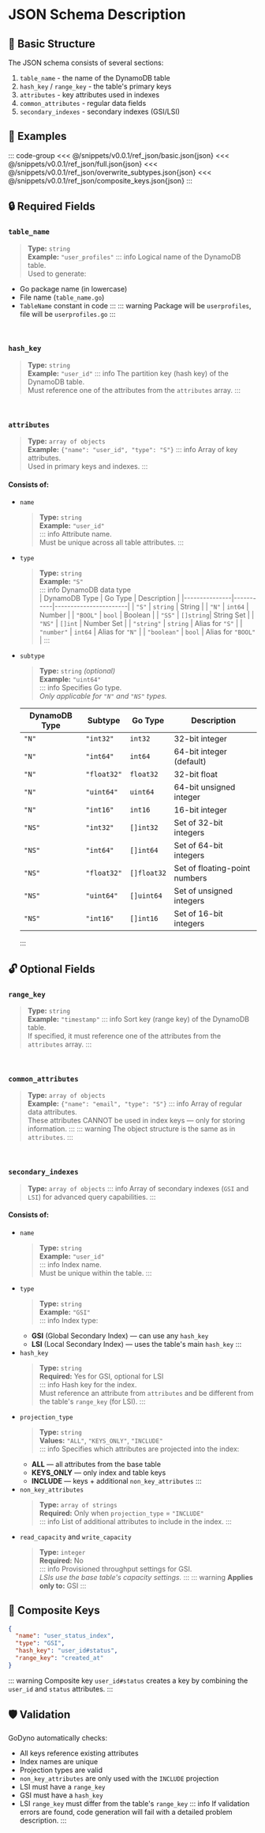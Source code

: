 # JSON Schema Description
## 📐 Basic Structure
The JSON schema consists of several sections:
1. `table_name` - the name of the DynamoDB table  
2. `hash_key` / `range_key` - the table's primary keys  
3. `attributes` - key attributes used in indexes  
4. `common_attributes` - regular data fields  
5. `secondary_indexes` - secondary indexes (GSI/LSI)

## 🧾 Examples
::: code-group
<<< @/snippets/v0.0.1/ref_json/basic.json{json}
<<< @/snippets/v0.0.1/ref_json/full.json{json}
<<< @/snippets/v0.0.1/ref_json/overwrite_subtypes.json{json}
<<< @/snippets/v0.0.1/ref_json/composite_keys.json{json}
:::

## 🔒 Required Fields
### `table_name`
> **Type:** `string`  
> **Example:** `"user_profiles"` 
::: info Logical name of the DynamoDB table.  
Used to generate:
- Go package name (in lowercase)
- File name (`table_name.go`)
- `TableName` constant in code
:::
::: warning
Package will be `userprofiles`, file will be `userprofiles.go`
:::

<br>

### `hash_key`
> **Type:** `string`  
> **Example:** `"user_id"`
::: info The partition key (hash key) of the DynamoDB table.  
Must reference one of the attributes from the `attributes` array.
:::

<br>

### `attributes`
> **Type:** `array of objects`  
> **Example:** `{"name": "user_id", "type": "S"}`
::: info Array of key attributes.  
Used in primary keys and indexes.
:::
#### Consists of:
- `name`  
  > **Type:** `string`  
  > **Example:** `"user_id"`  
  ::: info Attribute name.  
  Must be unique across all table attributes.
  :::
- `type`  
  > **Type:** `string`  
  > **Example:** `"S"`  
  ::: info DynamoDB data type  
  | DynamoDB Type | Go Type   | Description           |
  |---------------|-----------|-----------------------|
  | `"S"`         | `string`  | String                |
  | `"N"`         | `int64`   | Number                |
  | `"BOOL"`      | `bool`    | Boolean               |
  | `"SS"`        | `[]string`| String Set            |
  | `"NS"`        | `[]int`   | Number Set            |
  | `"string"`    | `string`  | Alias for `"S"`       |
  | `"number"`    | `int64`   | Alias for `"N"`       |
  | `"boolean"`   | `bool`    | Alias for `"BOOL"`    |
  :::
- `subtype`  
  > **Type:** `string` _(optional)_  
  > **Example:** `"uint64"`  
  ::: info Specifies Go type.  
  _Only applicable for `"N"` and `"NS"` types._

  | DynamoDB Type | Subtype    | Go Type     | Description                    |
  |---------------|------------|-------------|--------------------------------|
  | `"N"`         | `"int32"`  | `int32`     | 32-bit integer                 |
  | `"N"`         | `"int64"`  | `int64`     | 64-bit integer (default)       |
  | `"N"`         | `"float32"`| `float32`   | 32-bit float                   |
  | `"N"`         | `"uint64"` | `uint64`    | 64-bit unsigned integer        |
  | `"N"`         | `"int16"`  | `int16`     | 16-bit integer                 |
  | `"NS"`        | `"int32"`  | `[]int32`   | Set of 32-bit integers         |
  | `"NS"`        | `"int64"`  | `[]int64`   | Set of 64-bit integers         |
  | `"NS"`        | `"float32"`| `[]float32` | Set of floating-point numbers  |
  | `"NS"`        | `"uint64"` | `[]uint64`  | Set of unsigned integers       |
  | `"NS"`        | `"int16"`  | `[]int16`   | Set of 16-bit integers         |
  :::

## 🔓 Optional Fields
### `range_key`
> **Type:** `string`  
> **Example:** `"timestamp"`
::: info Sort key (range key) of the DynamoDB table.  
If specified, it must reference one of the attributes from the `attributes` array.
:::

<br>

### `common_attributes`
> **Type:** `array of objects`  
> **Example:** `{"name": "email", "type": "S"}`
::: info Array of regular data attributes.  
These attributes CANNOT be used in index keys — only for storing information.
:::
::: warning The object structure is the same as in `attributes`.
:::

<br>

### `secondary_indexes`
> **Type:** `array of objects`
::: info Array of secondary indexes (`GSI` and `LSI`) for advanced query capabilities.
:::

#### Consists of:
- `name`  
  > **Type:** `string`  
  > **Example:** `"user_id"`  
  ::: info Index name.  
  Must be unique within the table.
  :::
- `type`  
  > **Type:** `string`  
  > **Example:** `"GSI"`  
  ::: info Index type:  
  - **GSI** (Global Secondary Index) — can use any `hash_key`  
  - **LSI** (Local Secondary Index) — uses the table's main `hash_key`
  :::
- `hash_key`  
  > **Type:** `string`  
  > **Required:** Yes for GSI, optional for LSI  
  ::: info Hash key for the index.  
  Must reference an attribute from `attributes` and be different from the table's `range_key` (for LSI).
  :::
- `projection_type`  
  > **Type:** `string`  
  > **Values:** `"ALL"`, `"KEYS_ONLY"`, `"INCLUDE"`  
  ::: info Specifies which attributes are projected into the index:  
  - **ALL** — all attributes from the base table  
  - **KEYS_ONLY** — only index and table keys  
  - **INCLUDE** — keys + additional `non_key_attributes`
  :::
- `non_key_attributes`  
  > **Type:** `array of strings`  
  > **Required:** Only when `projection_type` = `"INCLUDE"`  
  ::: info List of additional attributes to include in the index.
  :::
- `read_capacity` and `write_capacity`  
  > **Type:** `integer`  
  > **Required:** No  
  ::: info Provisioned throughput settings for GSI.  
  _LSIs use the base table's capacity settings._
  :::
  ::: warning **Applies only to:** GSI
  :::

## 🔑 Composite Keys
```json
{
  "name": "user_status_index",
  "type": "GSI",
  "hash_key": "user_id#status",
  "range_key": "created_at"
}
```
::: warning Composite key `user_id#status` creates a key by combining the `user_id` and `status` attributes.
:::

## 🛡️ Validation
GoDyno automatically checks:
- All keys reference existing attributes  
- Index names are unique  
- Projection types are valid  
- `non_key_attributes` are only used with the `INCLUDE` projection  
- LSI must have a `range_key`  
- GSI must have a `hash_key`  
- LSI `range_key` must differ from the table's `range_key`
::: info If validation errors are found, code generation will fail with a detailed problem description.
:::
